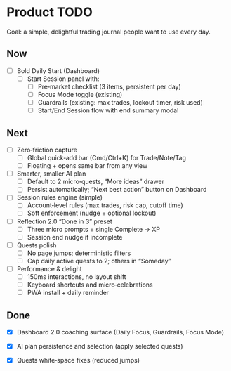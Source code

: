 # Product TODO

Goal: a simple, delightful trading journal people want to use every day.

## Now
- [ ] Bold Daily Start (Dashboard)
  - [ ] Start Session panel with:
    - [ ] Pre‑market checklist (3 items, persistent per day)
    - [ ] Focus Mode toggle (existing)
    - [ ] Guardrails (existing: max trades, lockout timer, risk used)
    - [ ] Start/End Session flow with end summary modal

## Next
- [ ] Zero‑friction capture
  - [ ] Global quick‑add bar (Cmd/Ctrl+K) for Trade/Note/Tag
  - [ ] Floating + opens same bar from any view

- [ ] Smarter, smaller AI plan
  - [ ] Default to 2 micro‑quests, “More ideas” drawer
  - [ ] Persist automatically; “Next best action” button on Dashboard

- [ ] Session rules engine (simple)
  - [ ] Account‑level rules (max trades, risk cap, cutoff time)
  - [ ] Soft enforcement (nudge + optional lockout)

- [ ] Reflection 2.0 “Done in 3” preset
  - [ ] Three micro prompts + single Complete → XP
  - [ ] Session end nudge if incomplete

- [ ] Quests polish
  - [ ] No page jumps; deterministic filters
  - [ ] Cap daily active quests to 2; others in “Someday”

- [ ] Performance & delight
  - [ ] 150ms interactions, no layout shift
  - [ ] Keyboard shortcuts and micro‑celebrations
  - [ ] PWA install + daily reminder

## Done
- [x] Dashboard 2.0 coaching surface (Daily Focus, Guardrails, Focus Mode)
- [x] AI plan persistence and selection (apply selected quests)
- [x] Quests white‑space fixes (reduced jumps)


